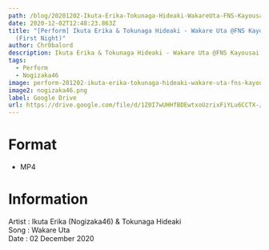 ```yaml
---
path: /blog/20201202-Ikuta-Erika-Tokunaga-Hideaki-WakareUta-FNS-Kayousai-2020
date: 2020-12-02T12:48:23.863Z
title: "[Perform] Ikuta Erika & Tokunaga Hideaki - Wakare Uta @FNS Kayousai 2020
  (First Night)"
author: Chr0balord
description: Ikuta Erika & Tokunaga Hideaki - Wakare Uta @FNS Kayousai 2020
tags:
  - Perform
  - Nogizaka46
image: perform-201202-ikuta-erika-tokunaga-hideaki-wakare-uta-fns-kayousai-2020.mp4_thumbs.jpg
image2: nogizaka46.png
label: Google Drive
url: https://drive.google.com/file/d/1Z0I7wUHHfBDEwtxoUzrixFiYLu6CCTX-/view?usp=sharing
---
```

# Format

* MP4

# Information

Artist : Ikuta Erika (Nogizaka46) & Tokunaga Hideaki<br>
Song : Wakare Uta  <br>
Date : 02 December 2020